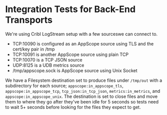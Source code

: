 # Integration Tests for Back-End Transports

We're using Cribl LogStream setup with a few sourceswe can connect to.

* TCP:10090 is configured as an AppScope source using TLS and the cert/key pair in /tmp
* TCP:10091 is another AppScope source using plain TCP
* TCP:10070 is a TCP JSON source
* UDP:8125 is a UDB metrics source
* /tmp/appscope.sock is AppScope source using Unix Socket

We have a Filesystem destination set to produce files under `/tmp/out` with a subdirectory for each source; `appscope:in_appscope_tls`, `appscope:in_appscope_tcp`, `tcp_json:in_tcp_json`, `metrics:in_metrics`, and
`appscope:in_appscope_unix`. The destination is set to close files and move them to where they go after they've been idle for 5 seconds so tests need to wait 5+ seconds before looking for the files they expect to get.
